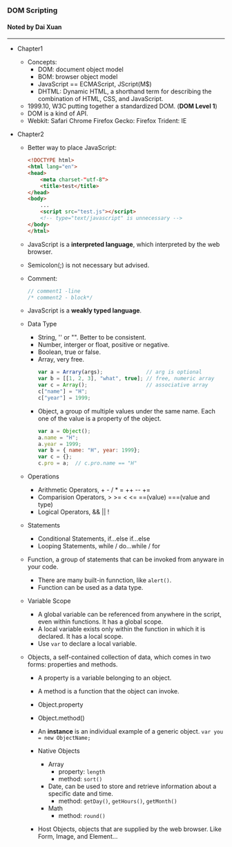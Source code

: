 ### DOM Scripting
#### Noted by Dai Xuan
---

- Chapter1

    - Concepts:
        - DOM: document object model
        - BOM: browser object model
        - JavaScript == ECMAScript, JScript(M$)
        - DHTML: Dynamic HTML, a shorthand term for describing the combination of HTML, CSS, and JavaScript.
    - 1999.10, W3C putting together a standardized DOM. (**DOM Level 1**)
    - DOM is a kind of API.
    - Webkit: Safari Chrome Firefox
      Gecko: Firefox
      Trident: IE

- Chapter2

    - Better way to place JavaScript:
        ``` html
        <!DOCTYPE html>
        <html lang="en">
        <head>
            <meta charset-"utf-8">
            <title>test</title>
        </head>
        <body>
            ...
            <script src="test.js"></script>
            <!-- type="text/javascript" is unnecessary -->
        </body>
        </html>
        ```
    - JavaScript is a **interpreted language**, which interpreted by the web browser.
    - Semicolon(;) is not necessary but advised.
    - Comment:
        ``` JavaScript
        // comment1 -line
        /* comment2 - block*/
        ```
    - JavaScript is a **weakly typed language**.
    - Data Type

        - String, '' or "". Better to be consistent.
        - Number, interger or float, positive or negative.
        - Boolean, true or false.
        - Array, very free.
            ``` JavaScript
            var a = Arrary(args);              // arg is optional
            var b = [[1, 2, 3], "what", true]; // free, numeric array
            var c = Array();                   // associative array
            c["name"] = "H";
            c["year"] = 1999;
            ```
        - Object, a group of multiple values under the same name. Each one of the value is a property of the object.
            ```JavaScript
            var a = Object();
            a.name = "H";
            a.year = 1999;
            var b = { name: "H", year: 1999};
            var c = {};
            c.pro = a;  // c.pro.name == "H"
            ```

    - Operations

        - Arithmetic Operators,  + - / * = ++ -- +=
        - Comparision Operators, > >= < <= ==(value) ===(value and type)
        - Logical Operators,     && || !

    - Statements

        - Conditional Statements, if...else if...else
        - Looping Statements, while / do...while / for

    - Function, a group of statements that can be invoked from anyware in your code.

        - There are many built-in funnction, like `alert()`.
        - Function can be used as a data type.

    - Variable Scope

        - A global variable can be referenced from anywhere in the script, even within functions. It has a global scope.
        - A local variable exists only within the function in which it is declared. It has a local scope.
        - Use `var` to declare a local variable.

    - Objects, a self-contained collection of data, which comes in two forms: properties and methods.

        - A property is a variable belonging to an object.
        - A method is a function that the object can invoke.
        - Object.property
        - Object.method()
        - An **instance** is an individual example of a generic object.
            `var you = new ObjectName;`
        - Native Objects
            - Array
                - property: `length`
                - method:   `sort()`
            - Date, can be used to store and retrieve information about a specific date and time.
                - method: `getDay()`, `getHours()`, `getMonth()`
            - Math
                - method: `round()`

        - Host Objects, objects that are supplied by the web browser. Like Form, Image, and Element...

